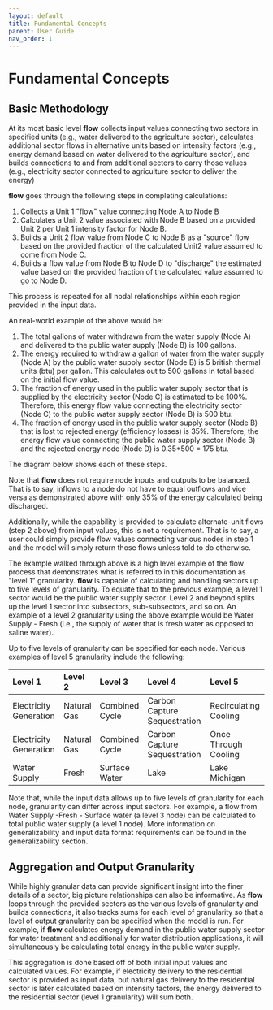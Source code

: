 ```yaml
---
layout: default
title: Fundamental Concepts
parent: User Guide
nav_order: 1
---
```



# Fundamental Concepts

## Basic Methodology

At its most basic level **flow** collects input values connecting two sectors in specified units (e.g., water delivered to the agriculture sector),
calculates additional sector flows in alternative units based on intensity factors (e.g., energy demand based on water delivered to the agriculture sector),
and builds connections to and from additional sectors to carry those values (e.g., electricity sector connected to agriculture sector to deliver the energy)

**flow** goes through the following steps in completing calculations:

1. Collects a Unit 1 "flow" value connecting Node A to Node B
2. Calculates a Unit 2 value associated with Node B based on a provided Unit 2 per Unit 1 intensity factor for Node B.
3. Builds a Unit 2 flow value from Node C to Node B as a "source" flow based on the provided fraction of the calculated Unit2 value assumed to come from Node C.
4. Builds a flow value from Node B to Node D to "discharge" the estimated value based on the provided fraction of the calculated value assumed to go to Node D.

This process is repeated for all nodal relationships within each region provided in the input data.

An real-world example of the above would be:

1. The total gallons of water withdrawn from the water supply (Node A) and delivered to the public water supply (Node B) is 100 gallons.
2. The energy required to withdraw a gallon of water from the water supply (Node A) by the public water supply sector (Node B) is
5 british thermal units (btu) per gallon. This calculates out to 500 gallons in total based on the initial flow value.
3. The fraction of energy used in the public water supply sector that is supplied by the electricity sector (Node C) is estimated to be 100%. Therefore,
this energy flow value connecting the electricity sector (Node C) to the public water supply sector (Node B) is 500 btu.
4. The fraction of energy used in the public water supply sector (Node B) that is lost to rejected energy (efficiency losses) is 35%.
Therefore, the energy flow value connecting the public water supply sector (Node B) and the rejected energy node (Node D) is 0.35*500 = 175 btu.

The diagram below shows each of these steps.

Note that **flow** does not require node inputs and outputs to be balanced. That is to say, inflows to a node do not have to equal outflows
and vice versa as demonstrated above with only 35% of the energy calculated being discharged.

Additionally, while the capability is provided to calculate alternate-unit flows (step 2 above) from input values, this is not a requirement. That is to say, a
user could simply provide flow values connecting various nodes in step 1 and the model will simply return those flows unless told to do otherwise.

The example walked through above is a high level example of the flow process that demonstrates what is referred to in this documentation as "level 1" granularity.
**flow** is capable of calculating and handling sectors up to five levels of granularity. To equate that to the previous example, a level 1 sector would be the
public water supply sector. Level 2 and beyond splits up the level 1 sector into subsectors, sub-subsectors, and so on. An example of a level 2 granularity using
the above example would be Water Supply - Fresh (i.e., the supply of water that is fresh water as opposed to saline water).

Up to five levels of granularity can be specified for each node. Various examples of level 5 granularity include the following:

| Level 1                | Level 2     | Level 3        | Level 4                      | Level 5                |
|:-----------------------|:------------|:---------------|:-----------------------------|:-----------------------|
| Electricity Generation | Natural Gas | Combined Cycle | Carbon Capture Sequestration | Recirculating Cooling  |
| Electricity Generation | Natural Gas | Combined Cycle | Carbon Capture Sequestration | Once Through Cooling   |
| Water Supply           | Fresh       | Surface Water  | Lake                         | Lake Michigan          |

Note that, while the input data allows up to five levels of granularity for each node, granularity can differ across input sectors. For example, a flow from Water Supply -Fresh - Surface water
(a level 3 node) can be calculated to total public water supply (a level 1 node). More information on generalizability and input data format requirements can be found
in the generalizability section.

## Aggregation and Output Granularity

While highly granular data can provide significant insight into the finer details of a sector, big picture relationships can also be informative. As **flow**
loops through the provided sectors as the various levels of granularity and builds connections, it also tracks sums for each level of granularity so that
a level of output granularity can be specified when the model is run. For example, if **flow** calculates energy demand in the public water supply sector for
water treatment and additionally for water distribution applications, it will simultaneously be calculating total energy in the public water supply.

This aggregation is done based off of both initial input values and calculated values. For example, if electricity delivery to the residential sector is provided
as input data, but natural gas delivery to the residential sector is later calculated based on intensity factors, the energy delivered to the residential sector (level 1 granularity)
will sum both.

